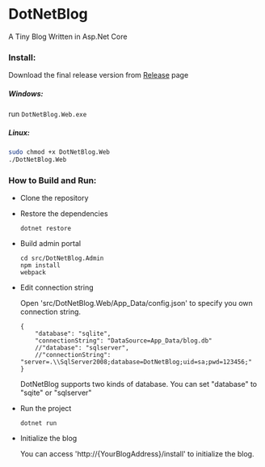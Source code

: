 # DotNetBlog
A Tiny Blog Written in Asp.Net Core

### Install:
Download the final release version from [Release](https://github.com/OmidID/DotNetBlog/releases/) page

##### Windows:
run `DotNetBlog.Web.exe`

##### Linux:
```bash
sudo chmod +x DotNetBlog.Web
./DotNetBlog.Web
```

### How to Build and Run:

*   Clone the repository
*   Restore the dependencies

    ```
    dotnet restore
    ```
*   Build admin portal

    ```
    cd src/DotNetBlog.Admin
    npm install
    webpack
    ```

*   Edit connection string

	Open 'src/DotNetBlog.Web/App_Data/config.json' to specify you own connection string.

    ```
    {
        "database": "sqlite",
        "connectionString": "DataSource=App_Data/blog.db"
        //"database": "sqlserver",
        //"connectionString": "server=.\\SqlServer2008;database=DotNetBlog;uid=sa;pwd=123456;"
    }
    ```

    DotNetBlog supports two kinds of database. You can set "database" to "sqite" or "sqlserver"
*   Run the project

    ```
    dotnet run
    ```
*   Initialize the blog

    You can access 'http://{YourBlogAddress}/install' to initialize the blog.
